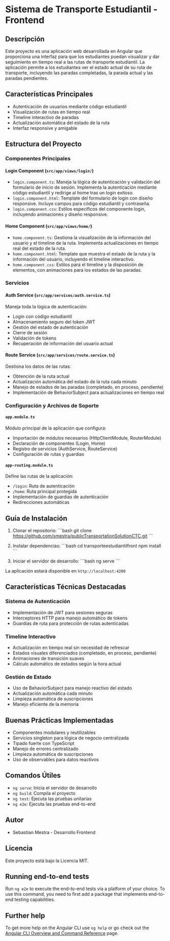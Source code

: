 # Sistema de Transporte Estudiantil - Frontend

## Descripción
Este proyecto es una aplicación web desarrollada en Angular que proporciona una interfaz para que los estudiantes puedan visualizar y dar seguimiento en tiempo real a las rutas de transporte estudiantil. La aplicación permite a los estudiantes ver el estado actual de su ruta de transporte, incluyendo las paradas completadas, la parada actual y las paradas pendientes.

## Características Principales
- Autenticación de usuarios mediante código estudiantil
- Visualización de rutas en tiempo real
- Timeline interactivo de paradas
- Actualización automática del estado de la ruta
- Interfaz responsive y amigable

## Estructura del Proyecto

### Componentes Principales

#### Login Component (`src/app/views/login/`)
- `login.component.ts`: Maneja la lógica de autenticación y validación del formulario de inicio de sesión. Implementa la autenticación mediante código estudiantil y redirige al home tras un login exitoso.
- `login.component.html`: Template del formulario de login con diseño responsive. Incluye campos para código estudiantil y contraseña.
- `login.component.css`: Estilos específicos del componente login, incluyendo animaciones y diseño responsive.

#### Home Component (`src/app/views/home/`)
- `home.component.ts`: Gestiona la visualización de la información del usuario y el timeline de la ruta. Implementa actualizaciones en tiempo real del estado de la ruta.
- `home.component.html`: Template que muestra el estado de la ruta y la información del usuario, incluyendo el timeline interactivo.
- `home.component.css`: Estilos para el timeline y la disposición de elementos, con animaciones para los estados de las paradas.

### Servicios

#### Auth Service (`src/app/services/auth.service.ts`)
Maneja toda la lógica de autenticación:
- Login con código estudiantil
- Almacenamiento seguro del token JWT
- Gestión del estado de autenticación
- Cierre de sesión
- Validación de tokens
- Recuperación de información del usuario actual

#### Route Service (`src/app/services/route.service.ts`)
Gestiona los datos de las rutas:
- Obtención de la ruta actual
- Actualización automática del estado de la ruta cada minuto
- Manejo de estados de las paradas (completado, en proceso, pendiente)
- Implementación de BehaviorSubject para actualizaciones en tiempo real

### Configuración y Archivos de Soporte

#### `app.module.ts`
Módulo principal de la aplicación que configura:
- Importación de módulos necesarios (HttpClientModule, RouterModule)
- Declaración de componentes (Login, Home)
- Registro de servicios (AuthService, RouteService)
- Configuración de rutas y guardias

#### `app-routing.module.ts`
Define las rutas de la aplicación:
- `/login`: Ruta de autenticación
- `/home`: Ruta principal protegida
- Implementación de guardias de autenticación
- Redirecciones automáticas

## Guía de Instalación

1. Clonar el repositorio:
\`\`\`bash
git clone https://github.com/smestra/publicTransportationSolutionCTC.git
\`\`\`

2. Instalar dependencias:
\`\`\`bash
cd transporteestudiantilfront
npm install
\`\`\`

3. Iniciar el servidor de desarrollo:
\`\`\`bash
ng serve
\`\`\`

La aplicación estará disponible en `http://localhost:4200`

## Características Técnicas Destacadas

### Sistema de Autenticación
- Implementación de JWT para sesiones seguras
- Interceptores HTTP para manejo automático de tokens
- Guardias de ruta para protección de rutas autenticadas

### Timeline Interactivo
- Actualización en tiempo real sin necesidad de refrescar
- Estados visuales diferenciados (completado, en proceso, pendiente)
- Animaciones de transición suaves
- Cálculo automático de estados según la hora actual

### Gestión de Estado
- Uso de BehaviorSubject para manejo reactivo del estado
- Actualización automática cada minuto
- Limpieza automática de suscripciones
- Manejo eficiente de la memoria

## Buenas Prácticas Implementadas
- Componentes modulares y reutilizables
- Servicios singleton para lógica de negocio centralizada
- Tipado fuerte con TypeScript
- Manejo de errores centralizado
- Limpieza automática de suscripciones
- Uso de observables para datos reactivos

## Comandos Útiles

- `ng serve`: Inicia el servidor de desarrollo
- `ng build`: Compila el proyecto
- `ng test`: Ejecuta las pruebas unitarias
- `ng e2e`: Ejecuta las pruebas end-to-end

## Autor
- Sebastian Mestra - Desarrollo Frontend

## Licencia
Este proyecto está bajo la Licencia MIT.

## Running end-to-end tests

Run `ng e2e` to execute the end-to-end tests via a platform of your choice. To use this command, you need to first add a package that implements end-to-end testing capabilities.

## Further help

To get more help on the Angular CLI use `ng help` or go check out the [Angular CLI Overview and Command Reference](https://angular.io/cli) page.
